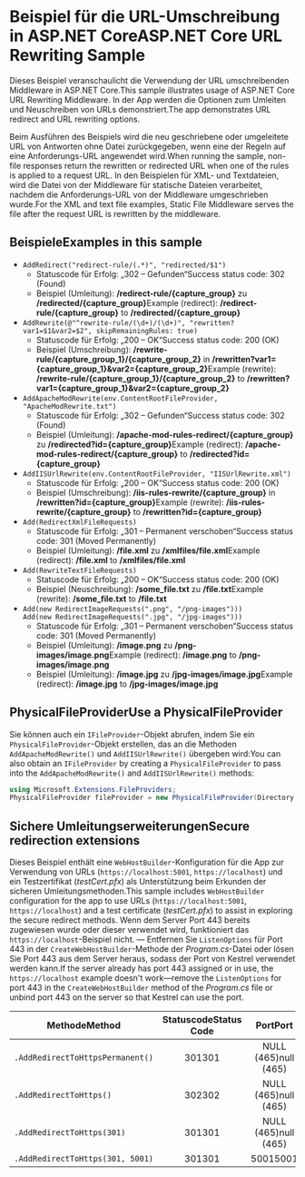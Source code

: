 # <a name="aspnet-core-url-rewriting-sample"></a><span data-ttu-id="e6a05-101">Beispiel für die URL-Umschreibung in ASP.NET Core</span><span class="sxs-lookup"><span data-stu-id="e6a05-101">ASP.NET Core URL Rewriting Sample</span></span>

<span data-ttu-id="e6a05-102">Dieses Beispiel veranschaulicht die Verwendung der URL umschreibenden Middleware in ASP.NET Core.</span><span class="sxs-lookup"><span data-stu-id="e6a05-102">This sample illustrates usage of ASP.NET Core URL Rewriting Middleware.</span></span> <span data-ttu-id="e6a05-103">In der App werden die Optionen zum Umleiten und Neuschreiben von URLs demonstriert.</span><span class="sxs-lookup"><span data-stu-id="e6a05-103">The app demonstrates URL redirect and URL rewriting options.</span></span>

<span data-ttu-id="e6a05-104">Beim Ausführen des Beispiels wird die neu geschriebene oder umgeleitete URL von Antworten ohne Datei zurückgegeben, wenn eine der Regeln auf eine Anforderungs-URL angewendet wird.</span><span class="sxs-lookup"><span data-stu-id="e6a05-104">When running the sample, non-file responses return the rewritten or redirected URL when one of the rules is applied to a request URL.</span></span> <span data-ttu-id="e6a05-105">In den Beispielen für XML- und Textdateien, wird die Datei von der Middleware für statische Dateien verarbeitet, nachdem die Anforderungs-URL von der Middleware umgeschrieben wurde.</span><span class="sxs-lookup"><span data-stu-id="e6a05-105">For the XML and text file examples, Static File Middleware serves the file after the request URL is rewritten by the middleware.</span></span>

## <a name="examples-in-this-sample"></a><span data-ttu-id="e6a05-106">Beispiele</span><span class="sxs-lookup"><span data-stu-id="e6a05-106">Examples in this sample</span></span>

* `AddRedirect("redirect-rule/(.*)", "redirected/$1")`
  - <span data-ttu-id="e6a05-107">Statuscode für Erfolg: „302 – Gefunden“</span><span class="sxs-lookup"><span data-stu-id="e6a05-107">Success status code: 302 (Found)</span></span>
  - <span data-ttu-id="e6a05-108">Beispiel (Umleitung): **/redirect-rule/{capture_group}** zu **/redirected/{capture_group}**</span><span class="sxs-lookup"><span data-stu-id="e6a05-108">Example (redirect): **/redirect-rule/{capture_group}** to **/redirected/{capture_group}**</span></span>
* `AddRewrite(@"^rewrite-rule/(\d+)/(\d+)", "rewritten?var1=$1&var2=$2", skipRemainingRules: true)`
  - <span data-ttu-id="e6a05-109">Statuscode für Erfolg: „200 – OK“</span><span class="sxs-lookup"><span data-stu-id="e6a05-109">Success status code: 200 (OK)</span></span>
  - <span data-ttu-id="e6a05-110">Beispiel (Umschreibung): **/rewrite-rule/{capture_group_1}/{capture_group_2}** in **/rewritten?var1={capture_group_1}&var2={capture_group_2}**</span><span class="sxs-lookup"><span data-stu-id="e6a05-110">Example (rewrite): **/rewrite-rule/{capture_group_1}/{capture_group_2}** to **/rewritten?var1={capture_group_1}&var2={capture_group_2}**</span></span>
* `AddApacheModRewrite(env.ContentRootFileProvider, "ApacheModRewrite.txt")`
  - <span data-ttu-id="e6a05-111">Statuscode für Erfolg: „302 – Gefunden“</span><span class="sxs-lookup"><span data-stu-id="e6a05-111">Success status code: 302 (Found)</span></span>
  - <span data-ttu-id="e6a05-112">Beispiel (Umleitung): **/apache-mod-rules-redirect/{capture_group}** zu **/redirected?id={capture_group}**</span><span class="sxs-lookup"><span data-stu-id="e6a05-112">Example (redirect): **/apache-mod-rules-redirect/{capture_group}** to **/redirected?id={capture_group}**</span></span>
* `AddIISUrlRewrite(env.ContentRootFileProvider, "IISUrlRewrite.xml")`
  - <span data-ttu-id="e6a05-113">Statuscode für Erfolg: „200 – OK“</span><span class="sxs-lookup"><span data-stu-id="e6a05-113">Success status code: 200 (OK)</span></span>
  - <span data-ttu-id="e6a05-114">Beispiel (Umschreibung): **/iis-rules-rewrite/{capture_group}** in **/rewritten?id={capture_group}**</span><span class="sxs-lookup"><span data-stu-id="e6a05-114">Example (rewrite): **/iis-rules-rewrite/{capture_group}** to **/rewritten?id={capture_group}**</span></span>
* `Add(RedirectXmlFileRequests)`
  - <span data-ttu-id="e6a05-115">Statuscode für Erfolg: „301 – Permanent verschoben“</span><span class="sxs-lookup"><span data-stu-id="e6a05-115">Success status code: 301 (Moved Permanently)</span></span>
  - <span data-ttu-id="e6a05-116">Beispiel (Umleitung): **/file.xml** zu **/xmlfiles/file.xml**</span><span class="sxs-lookup"><span data-stu-id="e6a05-116">Example (redirect): **/file.xml** to **/xmlfiles/file.xml**</span></span>
* `Add(RewriteTextFileRequests)`
  - <span data-ttu-id="e6a05-117">Statuscode für Erfolg: „200 – OK“</span><span class="sxs-lookup"><span data-stu-id="e6a05-117">Success status code: 200 (OK)</span></span>
  - <span data-ttu-id="e6a05-118">Beispiel (Neuschreibung): **/some_file.txt** zu **/file.txt**</span><span class="sxs-lookup"><span data-stu-id="e6a05-118">Example (rewrite): **/some_file.txt** to **/file.txt**</span></span>
* `Add(new RedirectImageRequests(".png", "/png-images")))`<br>`Add(new RedirectImageRequests(".jpg", "/jpg-images")))`
  - <span data-ttu-id="e6a05-119">Statuscode für Erfolg: „301 – Permanent verschoben“</span><span class="sxs-lookup"><span data-stu-id="e6a05-119">Success status code: 301 (Moved Permanently)</span></span>
  - <span data-ttu-id="e6a05-120">Beispiel (Umleitung): **/image.png** zu **/png-images/image.png**</span><span class="sxs-lookup"><span data-stu-id="e6a05-120">Example (redirect): **/image.png** to **/png-images/image.png**</span></span>
  - <span data-ttu-id="e6a05-121">Beispiel (Umleitung): **/image.jpg** zu **/jpg-images/image.jpg**</span><span class="sxs-lookup"><span data-stu-id="e6a05-121">Example (redirect): **/image.jpg** to **/jpg-images/image.jpg**</span></span>

## <a name="use-a-physicalfileprovider"></a><span data-ttu-id="e6a05-122">PhysicalFileProvider</span><span class="sxs-lookup"><span data-stu-id="e6a05-122">Use a PhysicalFileProvider</span></span>

<span data-ttu-id="e6a05-123">Sie können auch ein `IFileProvider`-Objekt abrufen, indem Sie ein `PhysicalFileProvider`-Objekt erstellen, das an die Methoden `AddApacheModRewrite()` und `AddIISUrlRewrite()` übergeben wird:</span><span class="sxs-lookup"><span data-stu-id="e6a05-123">You can also obtain an `IFileProvider` by creating a `PhysicalFileProvider` to pass into the `AddApacheModRewrite()` and `AddIISUrlRewrite()` methods:</span></span>

```csharp
using Microsoft.Extensions.FileProviders;
PhysicalFileProvider fileProvider = new PhysicalFileProvider(Directory.GetCurrentDirectory());
```

## <a name="secure-redirection-extensions"></a><span data-ttu-id="e6a05-124">Sichere Umleitungserweiterungen</span><span class="sxs-lookup"><span data-stu-id="e6a05-124">Secure redirection extensions</span></span>

<span data-ttu-id="e6a05-125">Dieses Beispiel enthält eine `WebHostBuilder`-Konfiguration für die App zur Verwendung von URLs (`https://localhost:5001`, `https://localhost`) und ein Testzertifikat (*testCert.pfx*) als Unterstützung beim Erkunden der sicheren Umleitungsmethoden.</span><span class="sxs-lookup"><span data-stu-id="e6a05-125">This sample includes `WebHostBuilder` configuration for the app to use URLs (`https://localhost:5001`, `https://localhost`) and a test certificate (*testCert.pfx*) to assist in exploring the secure redirect methods.</span></span> <span data-ttu-id="e6a05-126">Wenn dem Server Port 443 bereits zugewiesen wurde oder dieser verwendet wird, funktioniert das `https://localhost`-Beispiel nicht. &mdash; Entfernen Sie `ListenOptions` für Port 443 in der `CreateWebHostBuilder`-Methode der *Program.cs*-Datei oder lösen Sie Port 443 aus dem Server heraus, sodass der Port von Kestrel verwendet werden kann.</span><span class="sxs-lookup"><span data-stu-id="e6a05-126">If the server already has port 443 assigned or in use, the `https://localhost` example doesn't work&mdash;remove the `ListenOptions` for port 443 in the `CreateWebHostBuilder` method of the *Program.cs* file or unbind port 443 on the server so that Kestrel can use the port.</span></span>

| <span data-ttu-id="e6a05-127">Methode</span><span class="sxs-lookup"><span data-stu-id="e6a05-127">Method</span></span>                           | <span data-ttu-id="e6a05-128">Statuscode</span><span class="sxs-lookup"><span data-stu-id="e6a05-128">Status Code</span></span> |    <span data-ttu-id="e6a05-129">Port</span><span class="sxs-lookup"><span data-stu-id="e6a05-129">Port</span></span>    |
| -------------------------------- | :---------: | :--------: |
| `.AddRedirectToHttpsPermanent()` |     <span data-ttu-id="e6a05-130">301</span><span class="sxs-lookup"><span data-stu-id="e6a05-130">301</span></span>     | <span data-ttu-id="e6a05-131">NULL (465)</span><span class="sxs-lookup"><span data-stu-id="e6a05-131">null (465)</span></span> |
| `.AddRedirectToHttps()`          |     <span data-ttu-id="e6a05-132">302</span><span class="sxs-lookup"><span data-stu-id="e6a05-132">302</span></span>     | <span data-ttu-id="e6a05-133">NULL (465)</span><span class="sxs-lookup"><span data-stu-id="e6a05-133">null (465)</span></span> |
| `.AddRedirectToHttps(301)`       |     <span data-ttu-id="e6a05-134">301</span><span class="sxs-lookup"><span data-stu-id="e6a05-134">301</span></span>     | <span data-ttu-id="e6a05-135">NULL (465)</span><span class="sxs-lookup"><span data-stu-id="e6a05-135">null (465)</span></span> |
| `.AddRedirectToHttps(301, 5001)` |     <span data-ttu-id="e6a05-136">301</span><span class="sxs-lookup"><span data-stu-id="e6a05-136">301</span></span>     |    <span data-ttu-id="e6a05-137">5001</span><span class="sxs-lookup"><span data-stu-id="e6a05-137">5001</span></span>    |

